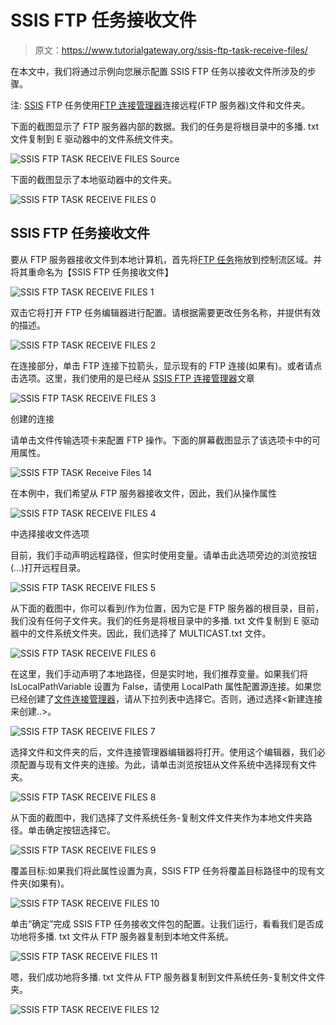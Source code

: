 # SSIS FTP 任务接收文件

> 原文：<https://www.tutorialgateway.org/ssis-ftp-task-receive-files/>

在本文中，我们将通过示例向您展示配置 SSIS FTP 任务以接收文件所涉及的步骤。

注: [SSIS](https://www.tutorialgateway.org/ssis/) FTP 任务使用[FTP 连接管理器](https://www.tutorialgateway.org/ssis-ftp-connection-manager/)连接远程(FTP 服务器)文件和文件夹。

下面的截图显示了 FTP 服务器内部的数据。我们的任务是将根目录中的多播. txt 文件复制到 E 驱动器中的文件系统文件夹。

![SSIS FTP TASK RECEIVE FILES Source](img/a23e2a3677c5b53ddbf88e6faf178841.png)

下面的截图显示了本地驱动器中的文件夹。

![SSIS FTP TASK RECEIVE FILES 0](img/93d09aef3fbaadba3ba7d6c63c9e983a.png)

## SSIS FTP 任务接收文件

要从 FTP 服务器接收文件到本地计算机，首先将[FTP 任务](https://www.tutorialgateway.org/ssis-ftp-task/)拖放到控制流区域。并将其重命名为【SSIS FTP 任务接收文件】

![SSIS FTP TASK RECEIVE FILES 1](img/cc4a723d0dd722681506465a6d2c7143.png)

双击它将打开 FTP 任务编辑器进行配置。请根据需要更改任务名称，并提供有效的描述。

![SSIS FTP TASK RECEIVE FILES 2](img/80ceb4b8495a4cf4ed3661d7bead16c1.png)

在连接部分，单击 FTP 连接下拉箭头，显示现有的 FTP 连接(如果有)。或者请点击<new connection..="">选项。这里，我们使用的是已经从 [SSIS FTP 连接管理器](https://www.tutorialgateway.org/ssis-ftp-connection-manager/)文章</new>

![SSIS FTP TASK RECEIVE FILES 3](img/a7b7c6b4697dea69100c8df994957f64.png)

创建的连接

请单击文件传输选项卡来配置 FTP 操作。下面的屏幕截图显示了该选项卡中的可用属性。

![SSIS FTP TASK Receive Files 14](img/5b7a979f761dae6cf1f70ecede765bb0.png)

在本例中，我们希望从 FTP 服务器接收文件，因此，我们从操作属性

![SSIS FTP TASK RECEIVE FILES 4](img/2df1469f3a3e4530b31b3c5c41e09a76.png)

中选择接收文件选项

目前，我们手动声明远程路径，但实时使用变量。请单击此选项旁边的浏览按钮(…)打开远程目录。

![SSIS FTP TASK RECEIVE FILES 5](img/7b98a0c48966332eb645414f6611ced7.png)

从下面的截图中，你可以看到/作为位置，因为它是 FTP 服务器的根目录，目前，我们没有任何子文件夹。我们的任务是将根目录中的多播. txt 文件复制到 E 驱动器中的文件系统文件夹。因此，我们选择了 MULTICAST.txt 文件。

![SSIS FTP TASK RECEIVE FILES 6](img/c565ca6480542c897c2b15aad3bae0fb.png)

在这里，我们手动声明了本地路径，但是实时地，我们推荐变量。如果我们将 IsLocalPathVariable 设置为 False，请使用 LocalPath 属性配置源连接。如果您已经创建了[文件连接管理器](https://www.tutorialgateway.org/file-connection-manager-in-ssis/)，请从下拉列表中选择它。否则，通过选择<新建连接来创建..>。

![SSIS FTP TASK RECEIVE FILES 7](img/e70c128a7cb0e20b31c691fbdd7341a8.png)

选择文件和文件夹的<new connection..="">后，文件连接管理器编辑器将打开。使用这个编辑器，我们必须配置与现有文件夹的连接。为此，请单击浏览按钮从文件系统中选择现有文件夹。</new>

![SSIS FTP TASK RECEIVE FILES 8](img/88febeb4d6969b805a85bbab48256345.png)

从下面的截图中，我们选择了文件系统任务-复制文件文件夹作为本地文件夹路径。单击确定按钮选择它。

![SSIS FTP TASK RECEIVE FILES 9](img/f7e1380e60a37948feabc045ba412720.png)

覆盖目标:如果我们将此属性设置为真，SSIS FTP 任务将覆盖目标路径中的现有文件夹(如果有)。

![SSIS FTP TASK RECEIVE FILES 10](img/aa50616dd168c3ca8dcc1ebd48ed4d43.png)

单击“确定”完成 SSIS FTP 任务接收文件包的配置。让我们运行，看看我们是否成功地将多播. txt 文件从 FTP 服务器复制到本地文件系统。

![SSIS FTP TASK RECEIVE FILES 11](img/4e95a19319886adef061d6d8bb6f2056.png)

嗯，我们成功地将多播. txt 文件从 FTP 服务器复制到文件系统任务-复制文件文件夹。

![SSIS FTP TASK RECEIVE FILES 12](img/484a374c21d869897619746745e026ff.png)